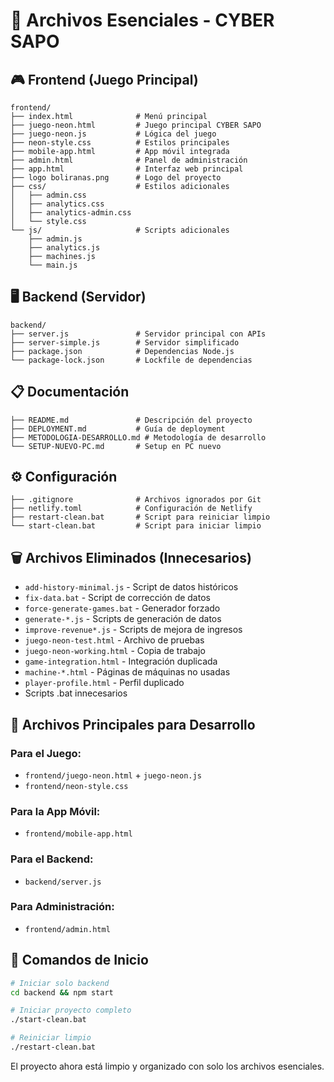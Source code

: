 # 📁 Archivos Esenciales - CYBER SAPO

## 🎮 **Frontend (Juego Principal)**
```
frontend/
├── index.html              # Menú principal
├── juego-neon.html         # Juego principal CYBER SAPO
├── juego-neon.js           # Lógica del juego
├── neon-style.css          # Estilos principales
├── mobile-app.html         # App móvil integrada
├── admin.html              # Panel de administración
├── app.html                # Interfaz web principal
├── logo boliranas.png      # Logo del proyecto
├── css/                    # Estilos adicionales
│   ├── admin.css
│   ├── analytics.css
│   ├── analytics-admin.css
│   └── style.css
└── js/                     # Scripts adicionales
    ├── admin.js
    ├── analytics.js
    ├── machines.js
    └── main.js
```

## 🖥️ **Backend (Servidor)**
```
backend/
├── server.js               # Servidor principal con APIs
├── server-simple.js        # Servidor simplificado
├── package.json            # Dependencias Node.js
└── package-lock.json       # Lockfile de dependencias
```

## 📋 **Documentación**
```
├── README.md               # Descripción del proyecto
├── DEPLOYMENT.md           # Guía de deployment
├── METODOLOGIA-DESARROLLO.md # Metodología de desarrollo
└── SETUP-NUEVO-PC.md       # Setup en PC nuevo
```

## ⚙️ **Configuración**
```
├── .gitignore              # Archivos ignorados por Git
├── netlify.toml            # Configuración de Netlify
├── restart-clean.bat       # Script para reiniciar limpio
└── start-clean.bat         # Script para iniciar limpio
```

## 🗑️ **Archivos Eliminados (Innecesarios)**
- `add-history-minimal.js` - Script de datos históricos
- `fix-data.bat` - Script de corrección de datos
- `force-generate-games.bat` - Generador forzado
- `generate-*.js` - Scripts de generación de datos
- `improve-revenue*.js` - Scripts de mejora de ingresos
- `juego-neon-test.html` - Archivo de pruebas
- `juego-neon-working.html` - Copia de trabajo
- `game-integration.html` - Integración duplicada
- `machine-*.html` - Páginas de máquinas no usadas
- `player-profile.html` - Perfil duplicado
- Scripts .bat innecesarios

## 🎯 **Archivos Principales para Desarrollo**

### **Para el Juego:**
- `frontend/juego-neon.html` + `juego-neon.js`
- `frontend/neon-style.css`

### **Para la App Móvil:**
- `frontend/mobile-app.html`

### **Para el Backend:**
- `backend/server.js`

### **Para Administración:**
- `frontend/admin.html`

## 🚀 **Comandos de Inicio**
```bash
# Iniciar solo backend
cd backend && npm start

# Iniciar proyecto completo
./start-clean.bat

# Reiniciar limpio
./restart-clean.bat
```

El proyecto ahora está limpio y organizado con solo los archivos esenciales.
